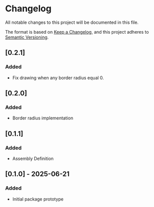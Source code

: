 # Changelog

All notable changes to this project will be documented in this file.

The format is based on [Keep a Changelog](https://keepachangelog.com/en/1.1.0/),
and this project adheres to [Semantic Versioning](https://semver.org/spec/v2.0.0.html).


## [0.2.1]
### Added
- Fix drawing when any border radius equal 0.

## [0.2.0]
### Added
- Border radius implementation

## [0.1.1]
### Added
- Assembly Definition

## [0.1.0] - 2025-06-21
### Added
- Initial package prototype
